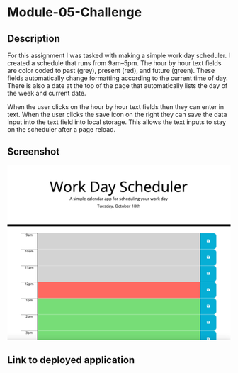 # Module-05-Challenge

## Description

For this assignment I was tasked with making a simple work day scheduler. I created a schedule that runs from 9am–5pm. The hour by hour text fields are color coded to past (grey), present (red), and future (green). These fields automatically change formatting according to the current time of day. There is also a date at the top of the page that automatically lists the day of the week and current date. 

When the user clicks on the hour by hour text fields then they can enter in text. When the user clicks the save icon on the right they can save the data input into the text field into local storage. This allows the text inputs to stay on the scheduler after a page reload.

## Screenshot

![alt text](./assets/images/Screen%20Shot%202022-10-18%20at%204.01.30%20PM.png)

## Link to deployed application